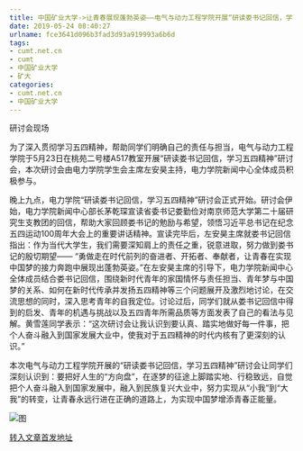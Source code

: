```yaml
---
title: 中国矿业大学->让青春展现蓬勃英姿——电气与动力工程学院开展“研读娄书记回信，学习五四精神”研讨会 | cumt.net.cn
date: 2019-05-24 08:40:27
urlname: fce3641d096b3fad3d93a919993a6b6d
tags: 
- cumt.net.cn
- cumt
- 中国矿业大学
- 矿大
categories:
- cumt.net.cn
- 中国矿业大学
---
```



研讨会现场

为了深入贯彻学习五四精神，帮助同学们明确自己的责任与担当，电气与动力工程学院于5月23日在桃苑二号楼A517教室开展“研读娄书记回信，学习五四精神”研讨会，本次研讨会由电力学院学生会主席左安昊主持，电力学院新闻中心全体成员积极参与。

晚上九点，电力学院“研读娄书记回信，学习五四精神”研讨会正式开始。研讨会伊始，电力学院新闻中心部长茅乾琛宣读省委书记娄勤俭对南京师范大学第二十届研究生支教团的回信，帮助大家回顾娄书记的勉励与希望，领悟习近平总书记在纪念五四运动100周年大会上的重要讲话精神。宣读完毕后，左安昊主席就娄书记回信指出：作为当代大学生，我们需要深知肩上的责任之重，锐意进取，努力做到娄书记的殷切期望—— “勇做走在时代前列的奋进者、开拓者、奉献者，让青春在实现中国梦的接力奔跑中展现出蓬勃英姿。”在左安昊主席的引导下，电力学院新闻中心全体成员结合娄书记回信，围绕新时代青年的家国情怀与责任担当、青年梦与中国梦的关系、如何在新时代传承并发扬五四精神等三个问题展开及激烈地讨论，在交流思想的同时，深入思考青年的自我定位。讨论过后，同学们就从娄书记回信中得到的启发、青年的机遇与挑战以及五四青年所需品质等方面发表了自己的看法与见解。黄雪莲同学表示：“这次研讨会让我认识到要认真、踏实地做好每一件事，把个人奋斗融入到国家发展大业中，使我对于五四精神的时代内核有了更深刻的认识。”

本次电气与动力工程学院开展的“研读娄书记回信，学习五四精神”研讨会让同学们深刻认识到：要把好人生的“方向盘”，在逐梦的征途上脚踏实地、行稳致远，自觉把个人奋斗融入到国家发展中，融入到民族复兴大业中，努力实现从“小我”到“大我”的转变，让青春永远行进在正确的道路上，为实现中国梦增添青春正能量。



![图](http://xwzx.cumt.edu.cn/_upload/article/images/1b/53/608f607c4a4ba34d094cb6da39c7/da9ad445-ec2d-4eb7-8c0b-db0370aae5ec.jpg)

[转入文章首发地址](http://xwzx.cumt.edu.cn/08/b4/c523a526516/page.htm)